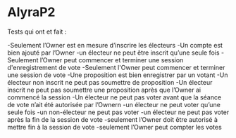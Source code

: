 # AlyraP2

Tests qui ont et fait :

-Seulement l’Owner est en mesure d’inscrire les électeurs
-Un compte est bien ajouté par l’Owner
-un électeur ne peut être inscrit qu’une seule fois
-Seulement l’Owner peut commencer et terminer une session d'enregistrement de vote
-Seulement l'Owner peut commencer et terminer une session de vote
-Une proposition est bien enregistrer par un votant
-Un électeur non inscrit ne peut pas soumettre de proposition
-Un électeur inscrit ne peut pas soumettre une proposition après que l’Owner ai commencé la session
-Un électeur ne peut pas voter avant que la séance de vote n’ait été autorisée par l’Ownern
-un électeur ne peut voter qu’une seule fois
-un non-électeur ne peut pas voter
-un électeur ne peut pas voter après la fin de la session de vote
-seulement l’Owner doit être autorisé à mettre fin à la session de vote
-seulement l’Owner peut compter les votes
